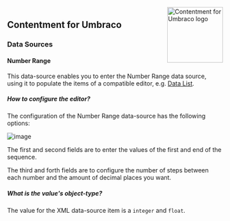 <img src="../assets/img/logo.png" alt="Contentment for Umbraco logo" title="A state of Umbraco happiness." height="130" align="right">

## Contentment for Umbraco

### Data Sources


#### Number Range

This data-source enables you to enter the Number Range data source, using it to populate the items of a compatible editor, e.g. [Data List](../editors/data-list.md).


##### How to configure the editor?

The configuration of the Number Range data-source has the following options:

![image](https://user-images.githubusercontent.com/85704521/157073520-84829cba-d469-45a9-b7f4-8dec4a211766.png)

The first  and second fields are to enter the values of the first and end of the sequence.

The third and forth fields are to configure the number of steps between each number and the amount of decimal places you want.

##### What is the value's object-type?

The value for the XML data-source item is a `integer` and `float`.
